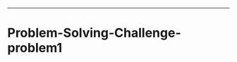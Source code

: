 
-----------------------------------------------------------------------------------
# Problem-Solving-Challenge-problem1
